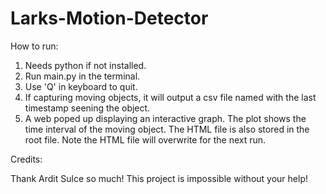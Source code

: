 # Larks-Motion-Detector

How to run:
1. Needs python if not installed.
2. Run main.py in the terminal.
3. Use 'Q' in keyboard to quit.
4. If capturing moving objects, it will output a csv file named with the last timestamp seening the object.
5. A web poped up displaying an interactive graph. The plot shows the time interval of the moving object. 
The HTML file is also stored in the root file. Note the HTML file will overwrite for the next run.



Credits:

Thank Ardit Sulce so much! This project is impossible without your help!

